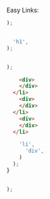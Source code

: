 
Easy Links:










```js
);
```






```html
```

```js
  'h1',
);
```


```html
```

```js
);
```


```html
    <div>
    </div>
  </li>
    <div>
    </div>
  </li>
    <div>
    </div>
  </li>
```

```js
    'li',
      'div',
    )
  );
}


);
```



